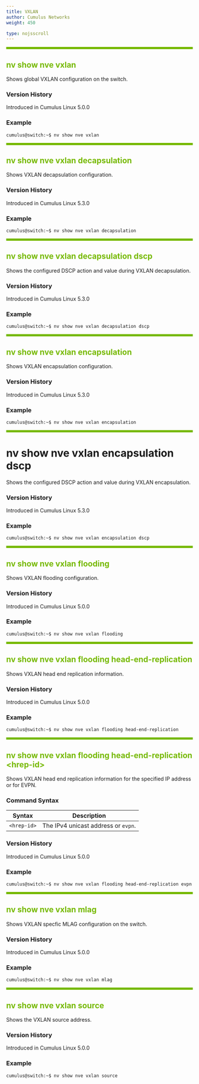 ```yaml
---
title: VXLAN
author: Cumulus Networks
weight: 450

type: nojsscroll
---
```

<style>
h { color: RGB(118,185,0)}
</style>
<HR STYLE="BORDER: DASHED RGB(118,185,0) 0.5PX;BACKGROUND-COLOR: RGB(118,185,0);HEIGHT: 4.0PX;"/>

## <h>nv show nve vxlan</h>

Shows global VXLAN configuration on the switch.

### Version History

Introduced in Cumulus Linux 5.0.0

### Example

```
cumulus@switch:~$ nv show nve vxlan
```

<HR STYLE="BORDER: DASHED RGB(118,185,0) 0.5PX;BACKGROUND-COLOR: RGB(118,185,0);HEIGHT: 4.0PX;"/>

## <h>nv show nve vxlan decapsulation

Shows VXLAN decapsulation configuration.

### Version History

Introduced in Cumulus Linux 5.3.0

### Example

```
cumulus@switch:~$ nv show nve vxlan decapsulation
```

<HR STYLE="BORDER: DASHED RGB(118,185,0) 0.5PX;BACKGROUND-COLOR: RGB(118,185,0);HEIGHT: 4.0PX;"/>

## <h>nv show nve vxlan decapsulation dscp</h>

Shows the configured DSCP action and value during VXLAN decapsulation.

### Version History

Introduced in Cumulus Linux 5.3.0

### Example

```
cumulus@switch:~$ nv show nve vxlan decapsulation dscp
```

<HR STYLE="BORDER: DASHED RGB(118,185,0) 0.5PX;BACKGROUND-COLOR: RGB(118,185,0);HEIGHT: 4.0PX;"/>

## <h>nv show nve vxlan encapsulation

Shows VXLAN encapsulation configuration.

### Version History

Introduced in Cumulus Linux 5.3.0

### Example

```
cumulus@switch:~$ nv show nve vxlan encapsulation
```

<HR STYLE="BORDER: DASHED RGB(118,185,0) 0.5PX;BACKGROUND-COLOR: RGB(118,185,0);HEIGHT: 4.0PX;"/>

# nv show nve vxlan encapsulation dscp</h>

Shows the configured DSCP action and value during VXLAN encapsulation.

### Version History

Introduced in Cumulus Linux 5.3.0

### Example

```
cumulus@switch:~$ nv show nve vxlan encapsulation dscp
```

<HR STYLE="BORDER: DASHED RGB(118,185,0) 0.5PX;BACKGROUND-COLOR: RGB(118,185,0);HEIGHT: 4.0PX;"/>

## <h>nv show nve vxlan flooding</h>

Shows VXLAN flooding configuration.

### Version History

Introduced in Cumulus Linux 5.0.0

### Example

```
cumulus@switch:~$ nv show nve vxlan flooding
```

<HR STYLE="BORDER: DASHED RGB(118,185,0) 0.5PX;BACKGROUND-COLOR: RGB(118,185,0);HEIGHT: 4.0PX;"/>

## <h>nv show nve vxlan flooding head-end-replication</h>

Shows VXLAN head end replication information.

### Version History

Introduced in Cumulus Linux 5.0.0

### Example

```
cumulus@switch:~$ nv show nve vxlan flooding head-end-replication
```

<HR STYLE="BORDER: DASHED RGB(118,185,0) 0.5PX;BACKGROUND-COLOR: RGB(118,185,0);HEIGHT: 4.0PX;"/>

## <h>nv show nve vxlan flooding head-end-replication \<hrep-id\></h>

Shows VXLAN head end replication information for the specified IP address or for EVPN.

### Command Syntax

| Syntax |  Description   |
| --------- | -------------- |
| `<hrep-id>` | The IPv4 unicast address or `evpn`. |

### Version History

Introduced in Cumulus Linux 5.0.0

### Example

```
cumulus@switch:~$ nv show nve vxlan flooding head-end-replication evpn
```

<HR STYLE="BORDER: DASHED RGB(118,185,0) 0.5PX;BACKGROUND-COLOR: RGB(118,185,0);HEIGHT: 4.0PX;"/>

## <h>nv show nve vxlan mlag</h>

Shows VXLAN specfic MLAG configuration on the switch.

### Version History

Introduced in Cumulus Linux 5.0.0

### Example

```
cumulus@switch:~$ nv show nve vxlan mlag
```

<HR STYLE="BORDER: DASHED RGB(118,185,0) 0.5PX;BACKGROUND-COLOR: RGB(118,185,0);HEIGHT: 4.0PX;"/>

## <h>nv show nve vxlan source</h>

Shows the VXLAN source address.

### Version History

Introduced in Cumulus Linux 5.0.0

### Example

```
cumulus@switch:~$ nv show nve vxlan source
```
